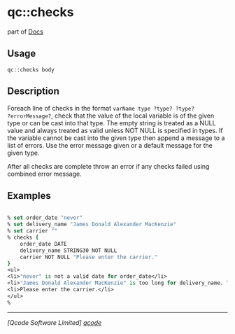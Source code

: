 qc::checks
==========

part of [Docs](.)

Usage
-----
`qc::checks body`

Description
-----------
Foreach line of checks in the format <code>varName type ?type? ?type? ?errorMessage?</code>, check that the value of the local variable is of the given type or can be cast into that type. The empty string is treated as a NULL value and always treated as valid unless NOT NULL is specified in types. If the variable cannot be cast into the given type then append a message to a list of errors. Use the error message given or a default message for the given type.
    <p>
    After all checks are complete throw an error if any checks failed using combined error message.

Examples
--------
```tcl

% set order_date "never"
% set delivery_name "James Donald Alexander MacKenzie"
% set carrier ""
% checks {
    order_date DATE
    delivery_name STRING30 NOT NULL
    carrier NOT NULL "Please enter the carrier."
}
<ul>
<li>"never" is not a valid date for order_date</li>
<li>"James Donald Alexander MacKenzie" is too long for delivery_name. The maximum length is 30 characters.</li>
<li>Please enter the carrier.</li>
</ul>
% 

```

----------------------------------
*[Qcode Software Limited] [qcode]*

[qcode]: http://www.qcode.co.uk "Qcode Software"